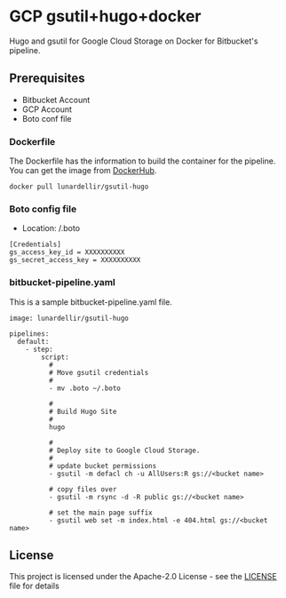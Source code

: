 # GCP gsutil+hugo+docker
Hugo and gsutil for Google Cloud Storage on Docker for Bitbucket's pipeline.

## Prerequisites

* Bitbucket Account
* GCP Account
* Boto conf file

### Dockerfile

The Dockerfile has the information to build the container for the pipeline. You can get the image from [DockerHub](https://hub.docker.com/r/lunardellir/gsutil-hugo).

```
docker pull lunardellir/gsutil-hugo
```

### Boto config file

* Location: /.boto

```
[Credentials]
gs_access_key_id = XXXXXXXXXX
gs_secret_access_key = XXXXXXXXXX
```

### bitbucket-pipeline.yaml

This is a sample bitbucket-pipeline.yaml file.

```
image: lunardellir/gsutil-hugo

pipelines:
  default:
    - step:
        script:
          #
          # Move gsutil credentials
          #
          - mv .boto ~/.boto

          #
          # Build Hugo Site
          #
          hugo

          #
          # Deploy site to Google Cloud Storage.
          #
          # update bucket permissions
          - gsutil -m defacl ch -u AllUsers:R gs://<bucket name>

          # copy files over
          - gsutil -m rsync -d -R public gs://<bucket name>

          # set the main page suffix
          - gsutil web set -m index.html -e 404.html gs://<bucket name>
```

## License

This project is licensed under the Apache-2.0 License - see the [LICENSE](LICENSE) file for details
